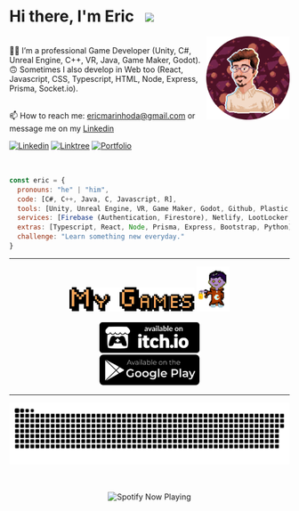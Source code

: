 <div>
<h1> Hi there, I'm Eric &nbsp <img src="https://giffiles.alphacoders.com/360/36088.gif" width="23"></h1></div>
<img align='right' src="Eric by Oginy - Github.png" width="150">
<br>👨‍💻 I’m a professional Game Developer (Unity, C#, Unreal Engine, C++, VR, Java, Game Maker, Godot).
<br>🙃 Sometimes I also develop in Web too (React, Javascript, CSS, Typescript, HTML, Node, Express, Prisma, Socket.io).
<br>
<br>

📫 How to reach me: ericmarinhoda@gmail.com or message me on my [Linkedin](https://www.linkedin.com/in/eric-marinho/)

<p>
  <a href="https://www.linkedin.com/in/eric-marinho/"><img alt="Linkedin" title="Linkedin" src="https://img.shields.io/badge/linkedin-4F608F.svg?style=for-the-badge&logo=linkedin&logoColor=white" style="max-width: 100%;"></a>
  <a href="https://www.linktr.ee/ilidam"><img alt="Linktree" title="Linktree" src="https://img.shields.io/badge/linktree-617565.svg?style=for-the-badge&logo=linktree&logoColor=white" style="max-width: 100%;"></a>
    <a href="https://ilidamstudios.com/"><img alt="Portfolio" title="Portfolio" src="https://img.shields.io/badge/Portfolio-5E4C85.svg?style=for-the-badge&logo=netlify&logoColor=white" style="max-width: 100%;"></a>
</p>
<br>

```javascript
const eric = {
  pronouns: "he" | "him",
  code: [C#, C++, Java, C, Javascript, R],
  tools: [Unity, Unreal Engine, VR, Game Maker, Godot, Github, Plastic, Trello, Asana, Photshop, Blender, Miro],
  services: [Firebase (Authentication, Firestore), Netlify, LootLocker, Vercel],
  extras: [Typescript, React, Node, Prisma, Express, Bootstrap, Python],
  challenge: "Learn something new everyday."
}
```
 
<hr>
<div align='center'>
  <img src="MyGames.png" width="225"/>
  <img src="Dracoide.gif" width="60">
</div>
<br>
<div align='center'>
  <a href="https://ilidam.itch.io"><img src="badge-color.svg" width="180"/></a>
</div>

<div align='center'>
  <a href="https://play.google.com/store/apps/dev?id=7388088919781492539"><img src="playstore.png" width="180"/></a>
</div>

<hr color="black">
<p align='center'>
  <img src="github-user-contribution.svg">
</p>

<br>
<p align='center'>
  <img align='center' src="https://spotify-now-playing-alpha-one.vercel.app/api/spotify/" alt="Spotify Now Playing" width="350"/>
</p>
